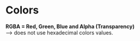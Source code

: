 # Colors

**RGBA = Red, Green, Blue and Alpha (Transparency)**<br>
 --> does not use hexadecimal colors values. 